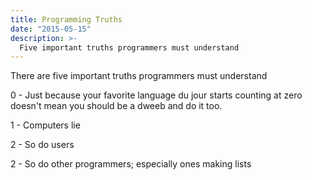 ```yaml
---
title: Programming Truths
date: "2015-05-15"
description: >-
  Five important truths programmers must understand
---
```


There are five important truths programmers must understand

0 - Just because your favorite language du jour starts counting at zero doesn't mean you should be a dweeb and do it too.

1 - Computers lie

2 - So do users

2 - So do other programmers; especially ones making lists